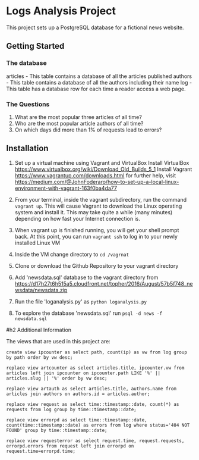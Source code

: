 # Logs Analysis Project

This project sets up a PostgreSQL database for a fictional news website.


## Getting Started

### The database

articles - This table contains a database of all the articles published
authors -  This table contains a database of all the authors including their name
log - This table has a database row for each time a reader access a web page.

### The Questions

1. What are the most popular three articles of all time?
2. Who are the most popular article authors of all time?
3. On which days did more than 1% of requests lead to errors?


## Installation

1. Set up a virtual machine using Vagrant and VirtualBox
  Install VirtualBox https://www.virtualbox.org/wiki/Download_Old_Builds_5_1
  Install Vagrant https://www.vagrantup.com/downloads.html
  for further help, visit https://medium.com/@JohnFoderaro/how-to-set-up-a-local-linux-environment-with-vagrant-163f0ba4da77

2. From your terminal, inside the vagrant subdirectory, run the command
  `vagrant up`. This will cause Vagrant to download the Linux operating system
  and install it. This may take quite a while (many minutes) depending on how
  fast your Internet connection is.

3. When vagrant up is finished running, you will get your shell prompt back.
  At this point, you can run `vagrant ssh` to log in to your newly
  installed Linux VM

4. Inside the VM change directory to `cd /vagrnat`

5. Clone or download the Github Repository to your vagrant directory

6.  Add 'newsdata.sql' database to the vagrant directory from       https://d17h27t6h515a5.cloudfront.net/topher/2016/August/57b5f748_newsdata/newsdata.zip

7. Run the file 'loganalysis.py' as
    `python loganalysis.py`

8. To explore the database 'newsdata.sql' run
    `psql -d news -f newsdata.sql`


#h2 Additional Information

The views that are used in this project are:

`create view ipcounter as select path, count(ip)
 as vw from log group by path order by vw desc;`

 `replace view artcounter as select articles.title,
                 ipcounter.vw from
                 articles left join ipcounter on
                 ipcounter.path LIKE '%' ||
                 articles.slug || '%' order by vw desc;`

  `replace view artauth as select articles.title,
              authors.name from articles join authors on
              authors.id = articles.author;`

  `replace view request as select time::timestamp::date,
               count(*) as requests
              from log group by time::timestamp::date;`

  `replace view errorpd as select time::timestamp::date,
               count(time::timestamp::date) as errors
              from log where status='404 NOT FOUND'
              group by time::timestamp::date;`

  `replace view requesterror as select request.time,
                    request.requests, errorpd.errors
                   from request left join errorpd on
                    request.time=errorpd.time;`
